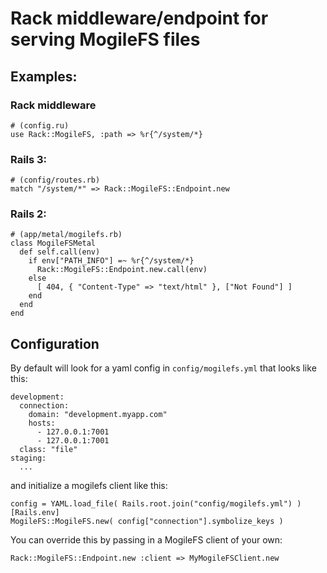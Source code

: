 # Rack middleware/endpoint for serving MogileFS files

## Examples:

### Rack middleware
    # (config.ru)
    use Rack::MogileFS, :path => %r{^/system/*}

### Rails 3:

    # (config/routes.rb)
    match "/system/*" => Rack::MogileFS::Endpoint.new

### Rails 2:

    # (app/metal/mogilefs.rb)
    class MogileFSMetal
      def self.call(env)
        if env["PATH_INFO"] =~ %r{^/system/*}
          Rack::MogileFS::Endpoint.new.call(env)
        else
          [ 404, { "Content-Type" => "text/html" }, ["Not Found"] ]
        end
      end
    end

## Configuration

By default will look for a yaml config in `config/mogilefs.yml` that looks
like this:

    development:
      connection:
        domain: "development.myapp.com"
        hosts:
          - 127.0.0.1:7001
          - 127.0.0.1:7001
      class: "file"
    staging:
      ...


and initialize a mogilefs client like this:

    config = YAML.load_file( Rails.root.join("config/mogilefs.yml") )[Rails.env]
    MogileFS::MogileFS.new( config["connection"].symbolize_keys )

You can override this by passing in a MogileFS client of your own:

    Rack::MogileFS::Endpoint.new :client => MyMogileFSClient.new
    